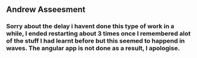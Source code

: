 ## Andrew Asseesment 
### Sorry about the delay i havent done this type of work in a while, I ended restarting about 3 times once I remembered alot of the stuff I had learnt before but this seemed to happend in waves. The angular app is not done as a result, I apologise. 
